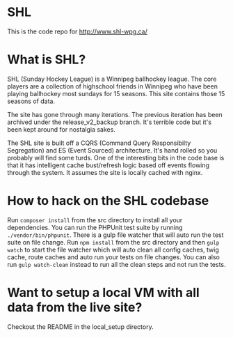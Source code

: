 SHL
===========
This is the code repo for http://www.shl-wpg.ca/

What is SHL?
==============
SHL (Sunday Hockey League) is a Winnipeg ballhockey league. The core players are a collection of highschool friends in Winnipeg who have been playing ballhockey most sundays for 15 seasons. This site contains those 15 seasons of data.

The site has gone through many iterations. The previous iteration has been archived under the release_v2_backup branch. It's terrible code but it's been kept around for nostalgia sakes.

The SHL site is built off a CQRS (Command Query Responsibilty Segregation) and ES (Event Sourced) architecture. It's hand rolled so you probably will find some turds. One of the interesting bits in the code base is that it has intelligent cache bust/refresh logic based off events flowing through the system. It assumes the site is locally cached with nginx.
 
How to hack on the SHL codebase
=======================
Run `composer install` from the src directory to install all your dependencies. You can run the PHPUnit test suite by running `./vendor/bin/phpunit`. There is a gulp file watcher that will auto run the test suite on file change. Run `npm install` from the src directory and then `gulp watch` to start the file watcher which will auto clean all config caches, twig cache, route caches and auto run your tests on file changes. You can also run `gulp watch-clean` instead to run all the clean steps and not run the tests.

Want to setup a local VM with all data from the live site?
===========================================================
Checkout the README in the local_setup directory.


